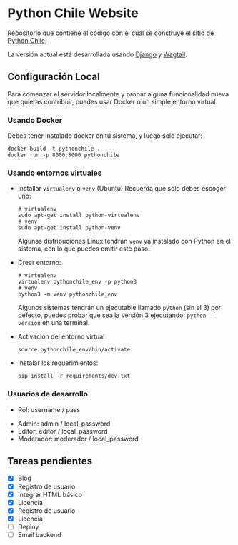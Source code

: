 # Python Chile Website

Repositorio que contiene el código con el cual se construye el
[sitio de Python Chile](http://pythonchile.cl).

La versión actual está desarrollada usando
[Django](https://www.djangoproject.com/) y [Wagtail](https://wagtail.io/).

## Configuración Local

Para comenzar el servidor localmente y probar alguna funcionalidad
nueva que quieras contribuir, puedes usar Docker o un simple entorno
virtual.

### Usando Docker

Debes tener instalado docker en tu sistema, y luego solo ejecutar:

```
docker build -t pythonchile .
docker run -p 8000:8000 pythonchile
```

### Usando entornos virtuales

* Installar `virtualenv` o `venv` (Ubuntu)
    Recuerda que solo debes escoger uno:
    ```
    # virtualenv
    sudo apt-get install python-virtualenv
    # venv
    sudo apt-get install python-venv
    ```

    Algunas distribuciones Linux tendrán `venv` ya instalado con Python
    en el sistema, con lo que puedes omitir este paso.

* Crear entorno:
    ```
    # virtualenv
    virtualenv pythonchile_env -p python3
    # venv
    python3 -m venv pythonchile_env
    ```

    Algunos sistemas tendrán un ejecutable llamado `python` (sin el 3)
    por defecto, puedes probar que sea la versión 3 ejecutando: `python --version`
    en una terminal.

* Activación del entorno virtual
    ```
    source pythonchile_env/bin/activate
    ```

* Instalar los requerimientos:
    ```
    pip install -r requirements/dev.txt
    ```

### Usuarios de desarrollo

* Rol: username / pass
 - Admin: admin / local_password
 - Editor: editor / local_password
 - Moderador: moderador / local_password


## Tareas pendientes

- [x] Blog
- [x] Registro de usuario
- [x] Integrar HTML básico
- [x] Licencia
- [x] Registro de usuario
- [x] Licencia
- [ ] Deploy
- [ ] Email backend
